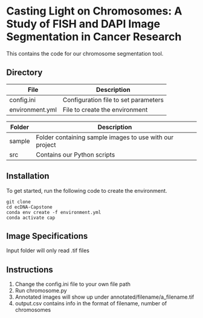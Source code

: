# Casting Light on Chromosomes: A Study of FISH and DAPI Image Segmentation in Cancer Research
This contains the code for our chromosome segmentation tool.

## Directory

| File      | Description |
| ----------- | ----------- |
| config.ini      | Configuration file to set parameters       |
| environment.yml   | File to create the environment        |



| Folder      | Description |
| ----------- | ----------- |
| sample      | Folder containing sample images to use with our project       |
| src   | Contains our Python scripts        |

## Installation
To get started, run the following code to create the environment.

```
git clone 
cd ecDNA-Capstone
conda env create -f environment.yml
conda activate cap
```

## Image Specifications
Input folder will only read .tif files

## Instructions
1. Change the config.ini file to your own file path
2. Run chromosome.py
3. Annotated images will show up under annotated/filename/a_filename.tif
4. output.csv contains info in the format of filename, number of chromosomes
